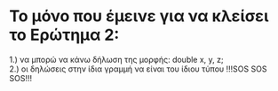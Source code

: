 # Το μόνο που έμεινε για να κλείσει το Ερώτημα 2: <br>

1.) να μπορώ να κάνω δήλωση της μορφής:   double x, y, z;      <br>
2.) οι δηλώσεις στην ίδια γραμμή να είναι του ίδιου τύπου    !!!SOS SOS SOS!!!
